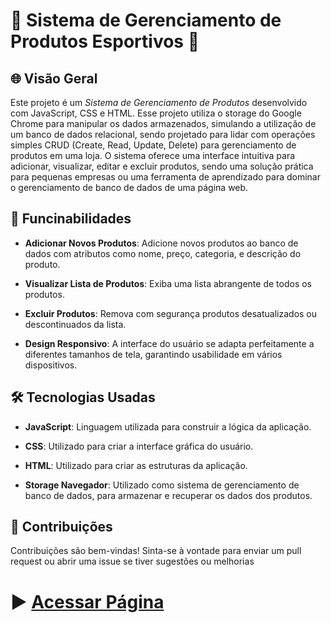 # :shopping_cart: Sistema de Gerenciamento de Produtos Esportivos :open_file_folder:


## 	:globe_with_meridians: Visão Geral

Este projeto é um *Sistema de Gerenciamento de Produtos* desenvolvido com JavaScript, CSS e HTML. Esse projeto utiliza o storage do Google Chrome para manipular os dados armazenados, simulando a utilização de um banco de dados relacional, sendo  projetado para lidar com operações simples CRUD (Create, Read, Update, Delete) para gerenciamento de produtos em uma loja. O sistema oferece uma interface intuitiva para adicionar, visualizar, editar e excluir produtos, sendo uma solução prática para pequenas empresas ou uma ferramenta de aprendizado para dominar o gerenciamento de banco de dados de uma página web.

## :star2: Funcinabilidades 

* **Adicionar Novos Produtos**: Adicione novos produtos ao banco de dados com atributos como nome, preço, categoria, e descrição do produto.

* **Visualizar Lista de Produtos**: Exiba uma lista abrangente de todos os produtos.

* **Excluir Produtos**: Remova com segurança produtos desatualizados ou descontinuados da lista.

* **Design Responsivo**: A interface do usuário se adapta perfeitamente a diferentes tamanhos de tela, garantindo usabilidade em vários dispositivos.


## :hammer_and_wrench: Tecnologias Usadas

* **JavaScript**: Linguagem utilizada para construir a lógica da aplicação.

* **CSS**: Utilizado para criar a interface gráfica do usuário.

* **HTML**: Utilizado para criar as estruturas da aplicação.

* **Storage Navegador**: Utilizado como sistema de gerenciamento de banco de dados, para armazenar e recuperar os dados dos produtos.



## :milky_way: Contribuições 

Contribuições são bem-vindas! Sinta-se à vontade para enviar um pull request ou abrir uma issue se tiver sugestões ou melhorias

# :arrow_forward: [Acessar Página](https://rafael-prodo.github.io/crud-produto/)
